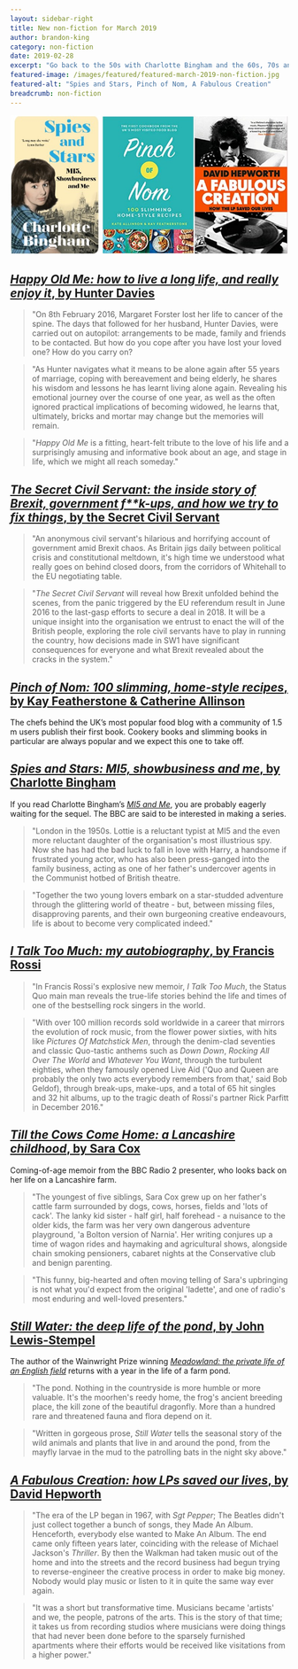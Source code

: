 ```yaml
---
layout: sidebar-right
title: New non-fiction for March 2019
author: brandon-king
category: non-fiction
date: 2019-02-28
excerpt: "Go back to the 50s with Charlotte Bingham and the 60s, 70s and 80s with Francis Rossi and David Hepworth."
featured-image: /images/featured/featured-march-2019-non-fiction.jpg
featured-alt: "Spies and Stars, Pinch of Nom, A Fabulous Creation"
breadcrumb: non-fiction
---
```


![Spies and Stars, Pinch of Nom, A Fabulous Creation](/images/featured/featured-march-2019-non-fiction.jpg)

## [<cite>Happy Old Me: how to live a long life, and really enjoy it</cite>, by Hunter Davies](https://suffolk.spydus.co.uk/cgi-bin/spydus.exe/ENQ/OPAC/BIBENQ?BRN=2518120)

> "On 8th February 2016, Margaret Forster lost her life to cancer of the spine. The days that followed for her husband, Hunter Davies, were carried out on autopilot: arrangements to be made, family and friends to be contacted. But how do you cope after you have lost your loved one? How do you carry on?

> "As Hunter navigates what it means to be alone again after 55 years of marriage, coping with bereavement and being elderly, he shares his wisdom and lessons he has learnt living alone again. Revealing his emotional journey over the course of one year, as well as the often ignored practical implications of becoming widowed, he learns that, ultimately, bricks and mortar may change but the memories will remain.

> "<cite>Happy Old Me</cite> is a fitting, heart-felt tribute to the love of his life and a surprisingly amusing and informative book about an age, and stage in life, which we might all reach someday."

## [<cite>The Secret Civil Servant: the inside story of Brexit, government f**k-ups, and how we try to fix things</cite>, by the Secret Civil Servant](https://suffolk.spydus.co.uk/cgi-bin/spydus.exe/ENQ/OPAC/BIBENQ?BRN=2516597)

> "An anonymous civil servant's hilarious and horrifying account of government amid Brexit chaos. As Britain jigs daily between political crisis and constitutional meltdown, it's high time we understood what really goes on behind closed doors, from the corridors of Whitehall to the EU negotiating table.

> "<cite>The Secret Civil Servant</cite> will reveal how Brexit unfolded behind the scenes, from the panic triggered by the EU referendum result in June 2016 to the last-gasp efforts to secure a deal in 2018. It will be a unique insight into the organisation we entrust to enact the will of the British people, exploring the role civil servants have to play in running the country, how decisions made in SW1 have significant consequences for everyone and what Brexit revealed about the cracks in the system."

## [<cite>Pinch of Nom: 100 slimming, home-style recipes</cite>, by Kay Featherstone & Catherine Allinson](https://suffolk.spydus.co.uk/cgi-bin/spydus.exe/ENQ/OPAC/BIBENQ?BRN=2492348)

The chefs behind the UK’s most popular food blog with a community of 1.5 m users publish their first book. Cookery books and slimming books in particular are always popular and we expect this one to take off.

## [<cite>Spies and Stars: MI5, showbusiness and me</cite>, by Charlotte Bingham](https://suffolk.spydus.co.uk/cgi-bin/spydus.exe/ENQ/OPAC/BIBENQ?BRN=2519759)

If you read Charlotte Bingham’s [<cite>MI5 and Me</cite>](https://suffolk.spydus.co.uk/cgi-bin/spydus.exe/ENQ/OPAC/BIBENQ?BRN=2345091), you are probably eagerly waiting for the sequel. The BBC are said to be interested in making a series.

> "London in the 1950s. Lottie is a reluctant typist at MI5 and the even more reluctant daughter of the organisation's most illustrious spy. Now she has had the bad luck to fall in love with Harry, a handsome if frustrated young actor, who has also been press-ganged into the family business, acting as one of her father's undercover agents in the Communist hotbed of British theatre.

> "Together the two young lovers embark on a star-studded adventure through the glittering world of theatre - but, between missing files, disapproving parents, and their own burgeoning creative endeavours, life is about to become very complicated indeed."

## [<cite>I Talk Too Much: my autobiography</cite>, by Francis Rossi](https://suffolk.spydus.co.uk/cgi-bin/spydus.exe/ENQ/OPAC/BIBENQ?BRN=2517243)

> "In Francis Rossi's explosive new memoir, <cite>I Talk Too Much</cite>, the Status Quo main man reveals the true-life stories behind the life and times of one of the bestselling rock singers in the world.

> "With over 100 million records sold worldwide in a career that mirrors the evolution of rock music, from the flower power sixties, with hits like <cite>Pictures Of Matchstick Men</cite>, through the denim-clad seventies and classic Quo-tastic anthems such as <cite>Down Down</cite>, <cite>Rocking All Over The World</cite> and <cite>Whatever You Want</cite>, through the turbulent eighties, when they famously opened Live Aid ('Quo and Queen are probably the only two acts everybody remembers from that,' said Bob Geldof), through break-ups, make-ups, and a total of 65 hit singles and 32 hit albums, up to the tragic death of Rossi's partner Rick Parfitt in December 2016."

## [<cite>Till the Cows Come Home: a Lancashire childhood</cite>, by Sara Cox](https://suffolk.spydus.co.uk/cgi-bin/spydus.exe/ENQ/OPAC/BIBENQ?BRN=2521117)

Coming-of-age memoir from the BBC Radio 2 presenter, who looks back on her life on a Lancashire farm.

> "The youngest of five siblings, Sara Cox grew up on her father's cattle farm surrounded by dogs, cows, horses, fields and 'lots of cack'. The lanky kid sister - half girl, half forehead - a nuisance to the older kids, the farm was her very own dangerous adventure playground, 'a Bolton version of Narnia'. Her writing conjures up a time of wagon rides and haymaking and agricultural shows, alongside chain smoking pensioners, cabaret nights at the Conservative club and benign parenting.

> "This funny, big-hearted and often moving telling of Sara's upbringing is not what you'd expect from the original 'ladette', and one of radio's most enduring and well-loved presenters."

## [<cite>Still Water: the deep life of the pond</cite>, by John Lewis-Stempel](https://suffolk.spydus.co.uk/cgi-bin/spydus.exe/ENQ/OPAC/BIBENQ?BRN=2517146)

The author of the Wainwright Prize winning [<cite>Meadowland: the private life of an English field</cite>](https://suffolk.spydus.co.uk/cgi-bin/spydus.exe/ENQ/OPAC/BIBENQ?BRN=1723543) returns with a year in the life of a farm pond.

> "The pond. Nothing in the countryside is more humble or more valuable. It's the moorhen's reedy home, the frog's ancient breeding place, the kill zone of the beautiful dragonfly. More than a hundred rare and threatened fauna and flora depend on it.

> "Written in gorgeous prose, <cite>Still Water</cite> tells the seasonal story of the wild animals and plants that live in and around the pond, from the mayfly larvae in the mud to the patrolling bats in the night sky above."

## [<cite>A Fabulous Creation: how LPs saved our lives</cite>, by David Hepworth](https://suffolk.spydus.co.uk/cgi-bin/spydus.exe/ENQ/OPAC/BIBENQ?BRN=2517116)

> "The era of the LP began in 1967, with <cite>Sgt Pepper</cite>; The Beatles didn't just collect together a bunch of songs, they Made An Album. Henceforth, everybody else wanted to Make An Album. The end came only fifteen years later, coinciding with the release of Michael Jackson's <cite>Thriller</cite>. By then the Walkman had taken music out of the home and into the streets and the record business had begun trying to reverse-engineer the creative process in order to make big money. Nobody would play music or listen to it in quite the same way ever again.

> "It was a short but transformative time. Musicians became 'artists' and we, the people, patrons of the arts. This is the story of that time; it takes us from recording studios where musicians were doing things that had never been done before to the sparsely furnished apartments where their efforts would be received like visitations from a higher power."
